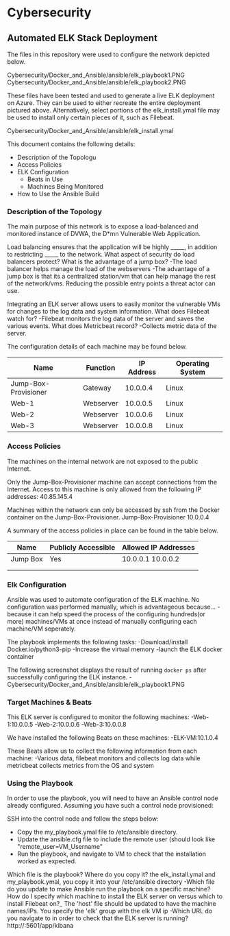 # Cybersecurity
## Automated ELK Stack Deployment

The files in this repository were used to configure the network depicted below.

Cybersecurity/Docker_and_Ansible/ansible/elk_playbook1.PNG
Cybersecurity/Docker_and_Ansible/ansible/elk_playbook2.PNG

These files have been tested and used to generate a live ELK deployment on Azure. They can be used to either recreate the entire deployment pictured above. Alternatively, select portions of the elk_install.ymal file may be used to install only certain pieces of it, such as Filebeat.

Cybersecurity/Docker_and_Ansible/ansible/elk_install.ymal

This document contains the following details:
- Description of the Topologu
- Access Policies
- ELK Configuration
  - Beats in Use
  - Machines Being Monitored
- How to Use the Ansible Build


### Description of the Topology

The main purpose of this network is to expose a load-balanced and monitored instance of DVWA, the D*mn Vulnerable Web Application.

Load balancing ensures that the application will be highly _____, in addition to restricting _____ to the network.
What aspect of security do load balancers protect? What is the advantage of a jump box?
-The load balancer helps manage the load of the webservers
-The advantage of a jump box is that its a centralized station/vm that can help manage the rest of the network/vms. Reducing the possible entry points a threat actor can use.

Integrating an ELK server allows users to easily monitor the vulnerable VMs for changes to the log data and system information.
What does Filebeat watch for?
-Filebeat monitors the log data of the server and saves the various events.
What does Metricbeat record?
-Collects metric data of the server.

The configuration details of each machine may be found below.

| Name                 | Function  | IP Address | Operating System |
|----------------------|-----------|------------|------------------|
| Jump-Box-Provisioner | Gateway   | 10.0.0.4   | Linux            |
| Web-1                | Webserver | 10.0.0.5   | Linux            |
| Web-2                | Webserver | 10.0.0.6   | Linux            |
| Web-3                | Webserver | 10.0.0.8   | Linux            |

### Access Policies

The machines on the internal network are not exposed to the public Internet. 

Only the Jump-Box-Provisioner machine can accept connections from the Internet. Access to this machine is only allowed from the following IP addresses:
40.85.145.4

Machines within the network can only be accessed by ssh from the Docker container on the Jump-Box-Provisioner.
Jump-Box-Provisioner 10.0.0.4

A summary of the access policies in place can be found in the table below.

| Name     | Publicly Accessible | Allowed IP Addresses |
|----------|---------------------|----------------------|
| Jump Box | Yes                 | 10.0.0.1 10.0.0.2    |
|          |                     |                      |
|          |                     |                      |

### Elk Configuration

Ansible was used to automate configuration of the ELK machine. No configuration was performed manually, which is advantageous because...
-because it can help speed the process of the configuring hundreds(or more) machines/VMs at once instead of manually configuring each machine/VM seperately.

The playbook implements the following tasks:
-Download/install Docker.io/python3-pip
-Increase the virtual memory
-launch the ELK docker container

The following screenshot displays the result of running `docker ps` after successfully configuring the ELK instance.
-Cybersecurity/Docker_and_Ansible/ansible/elk_playbook1.PNG

### Target Machines & Beats
This ELK server is configured to monitor the following machines:
-Web-1:10.0.0.5
-Web-2:10.0.0.6
-Web-3:10.0.0.8

We have installed the following Beats on these machines:
-ELK-VM:10.1.0.4

These Beats allow us to collect the following information from each machine:
-Various data, filebeat monitors and collects log data while metricbeat collects metrics from the OS and system

### Using the Playbook
In order to use the playbook, you will need to have an Ansible control node already configured. Assuming you have such a control node provisioned: 

SSH into the control node and follow the steps below:
- Copy the my_playbook.ymal file to /etc/ansible directory.
- Update the ansible.cfg file to include the remote user (should look like "remote_user=VM_Username"
- Run the playbook, and navigate to VM to check that the installation worked as expected.

Which file is the playbook? Where do you copy it?
the elk_install.ymal and my_playbook.ymal, you copy it into your /etc/ansible directory
-Which file do you update to make Ansible run the playbook on a specific machine? How do I specify which machine to install the ELK server on versus which to install Filebeat on?_
The 'host' file should be updated to have the machine names/IPs. You specify the 'elk' group with the elk VM ip
-Which URL do you navigate to in order to check that the ELK server is running?
http://<elkVM public ip>:5601/app/kibana

